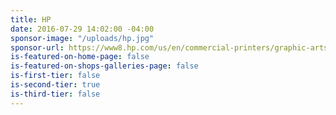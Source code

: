 ```yaml
---
title: HP
date: 2016-07-29 14:02:00 -04:00
sponsor-image: "/uploads/hp.jpg"
sponsor-url: https://www8.hp.com/us/en/commercial-printers/graphic-arts.html
is-featured-on-home-page: false
is-featured-on-shops-galleries-page: false
is-first-tier: false
is-second-tier: true
is-third-tier: false
---
```

